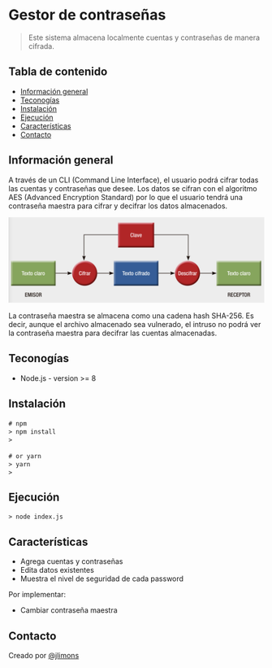 # Gestor de contraseñas

> Este sistema almacena localmente cuentas y contraseñas de manera cifrada.

## Tabla de contenido
* [Información general](#información-general)
* [Teconogías](#teconogías)
* [Instalación](#instalación)
* [Ejecución](#ejecución)
* [Características](#características)
* [Contacto](#contacto)


## Información general

A través de un CLI (Command Line Interface), el usuario podrá cifrar todas las cuentas y contraseñas que desee. Los datos se cifran con el algoritmo AES (Advanced Encryption Standard) por lo que el usuario tendrá una contraseña maestra para cifrar y decifrar los datos almacenados.  

![aes](./aes.png)

La contraseña maestra se almacena como una cadena hash SHA-256. Es decir, aunque el archivo almacenado sea vulnerado, el intruso no podrá ver la contraseña maestra para decifrar las cuentas almacenadas. 

## Teconogías
* Node.js - version >= 8

## Instalación
```console
# npm
> npm install
> 

# or yarn
> yarn
>
```

## Ejecución
```console
> node index.js
```

## Características
* Agrega cuentas y contraseñas
* Edita datos existentes
* Muestra el nivel de seguridad de cada password

Por implementar:
* Cambiar contraseña maestra

## Contacto
Creado por [@jlimons](https://www.jalisa.xyz/)
